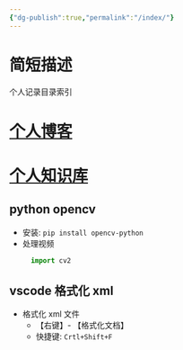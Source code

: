 ```yaml
---
{"dg-publish":true,"permalink":"/index/"}
---
```


# 简短描述

个人记录目录索引

# [个人博客](个人博客/个人博客)
# [个人知识库](个人知识库/知识库)

## python opencv
  - 安装: `pip install opencv-python`
  - 处理视频
    ```python
      import cv2
    ```
## vscode 格式化 xml
  - 格式化 xml 文件
    - 【右键】- 【格式化文档】
    - 快捷键: `Crtl+Shift+F`
